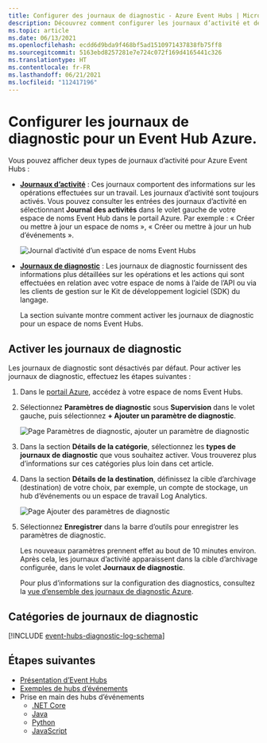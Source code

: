 ```yaml
---
title: Configurer des journaux de diagnostic - Azure Event Hubs | Microsoft Docs
description: Découvrez comment configurer les journaux d’activité et de diagnostic pour Event Hubs dans Azure.
ms.topic: article
ms.date: 06/13/2021
ms.openlocfilehash: ecdd6d9bda9f468bf5ad1510971437838fb75ff8
ms.sourcegitcommit: 5163ebd8257281e7e724c072f169d4165441c326
ms.translationtype: HT
ms.contentlocale: fr-FR
ms.lasthandoff: 06/21/2021
ms.locfileid: "112417196"
---
```

# <a name="set-up-diagnostic-logs-for-an-azure-event-hub"></a>Configurer les journaux de diagnostic pour un Event Hub Azure.

Vous pouvez afficher deux types de journaux d’activité pour Azure Event Hubs :

* **[Journaux d’activité](../azure-monitor/essentials/platform-logs-overview.md)** : Ces journaux comportent des informations sur les opérations effectuées sur un travail. Les journaux d’activité sont toujours activés. Vous pouvez consulter les entrées des journaux d’activité en sélectionnant **Journal des activités** dans le volet gauche de votre espace de noms Event Hub dans le portail Azure. Par exemple : « Créer ou mettre à jour un espace de noms », « Créer ou mettre à jour un hub d’événements ».

    ![Journal d’activité d’un espace de noms Event Hubs](./media/event-hubs-diagnostic-logs/activity-log.png)
* **[Journaux de diagnostic](../azure-monitor/essentials/platform-logs-overview.md)** : Les journaux de diagnostic fournissent des informations plus détaillées sur les opérations et les actions qui sont effectuées en relation avec votre espace de noms à l’aide de l’API ou via les clients de gestion sur le Kit de développement logiciel (SDK) du langage. 
    
    La section suivante montre comment activer les journaux de diagnostic pour un espace de noms Event Hubs.

## <a name="enable-diagnostic-logs"></a>Activer les journaux de diagnostic
Les journaux de diagnostic sont désactivés par défaut. Pour activer les journaux de diagnostic, effectuez les étapes suivantes :

1.  Dans le [portail Azure](https://portal.azure.com), accédez à votre espace de noms Event Hubs. 
2. Sélectionnez **Paramètres de diagnostic** sous **Supervision** dans le volet gauche, puis sélectionnez **+ Ajouter un paramètre de diagnostic**. 

    ![Page Paramètres de diagnostic, ajouter un paramètre de diagnostic](./media/event-hubs-diagnostic-logs/diagnostic-settings-page.png)
4. Dans la section **Détails de la catégorie**, sélectionnez les **types de journaux de diagnostic** que vous souhaitez activer. Vous trouverez plus d’informations sur ces catégories plus loin dans cet article. 
5. Dans la section **Détails de la destination**, définissez la cible d’archivage (destination) de votre choix, par exemple, un compte de stockage, un hub d’événements ou un espace de travail Log Analytics.

    ![Page Ajouter des paramètres de diagnostic](./media/event-hubs-diagnostic-logs/aDD-diagnostic-settings-page.png)
6.  Sélectionnez **Enregistrer** dans la barre d’outils pour enregistrer les paramètres de diagnostic.

    Les nouveaux paramètres prennent effet au bout de 10 minutes environ. Après cela, les journaux d’activité apparaissent dans la cible d’archivage configurée, dans le volet **Journaux de diagnostic**.

    Pour plus d’informations sur la configuration des diagnostics, consultez la [vue d’ensemble des journaux de diagnostic Azure](../azure-monitor/essentials/platform-logs-overview.md).

## <a name="diagnostic-logs-categories"></a>Catégories de journaux de diagnostic
[!INCLUDE [event-hubs-diagnostic-log-schema](./includes/event-hubs-diagnostic-log-schema.md)]



## <a name="next-steps"></a>Étapes suivantes
- [Présentation d’Event Hubs](./event-hubs-about.md)
- [Exemples de hubs d’événements](sdks.md)
- Prise en main des hubs d’événements
    - [.NET Core](event-hubs-dotnet-standard-getstarted-send.md)
    - [Java](event-hubs-java-get-started-send.md)
    - [Python](event-hubs-python-get-started-send.md)
    - [JavaScript](event-hubs-node-get-started-send.md)
